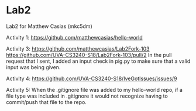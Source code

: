 # Lab2
Lab2 for Matthew Casias (mkc5dm)

Activity 1: https://github.com/matthewcasias/hello-world

Activity 3: https://github.com/matthewcasias/Lab2Fork-103
            https://github.com/UVA-CS3240-S18/Lab2Fork-103/pull/2
            In the pull request that I sent, I added an input check in pig.py to make sure that a valid input was being given.

Activity 4: https://github.com/UVA-CS3240-S18/IveGotIssues/issues/9

Activity 5: When the .gitignore file was added to my hello-world repo, if a file type was included in .gitignore it would not recognize having to commit/push that file to the repo.
